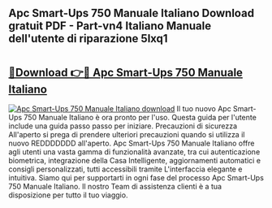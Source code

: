 ## Apc Smart-Ups 750 Manuale Italiano Download gratuit PDF - Part-vn4 Italiano Manuale dell'utente di riparazione 5lxq1

# <h2><a href="http://dfb7inm.blite.top/?on=Apc+Smart-Ups+750+Manuale+Italiano">🔗Download 👉🔴 Apc Smart-Ups 750 Manuale Italiano</a></h2>

[![Apc Smart-Ups 750 Manuale Italiano download](https://i.imgur.com/lujVjoI.png)](http://dfb7inm.blite.top/?on=Apc+Smart-Ups+750+Manuale+Italiano)
Il tuo nuovo Apc Smart-Ups 750 Manuale Italiano è ora pronto per l'uso. Questa guida per l'utente include una guida passo passo per iniziare. Precauzioni di sicurezza All'aperto si prega di prendere ulteriori precauzioni quando si utilizza il nuovo REDDDDDDD all'aperto. Apc Smart-Ups 750 Manuale Italiano offre agli utenti una vasta gamma di funzionalità avanzate, tra cui autenticazione biometrica, integrazione della Casa Intelligente, aggiornamenti automatici e consigli personalizzati, tutti accessibili tramite L'interfaccia elegante e intuitiva. Siamo qui per supportarti in ogni fase del processo Apc Smart-Ups 750 Manuale Italiano. Il nostro Team di assistenza clienti è a tua disposizione per tutto il tuo viaggio.
